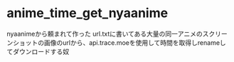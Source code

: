 # anime_time_get_nyaanime
nyaanimeから頼まれて作った url.txtに書いてある大量の同一アニメのスクリーンショットの画像のurlから、api.trace.moeを使用して時間を取得しrenameしてダウンロードする奴